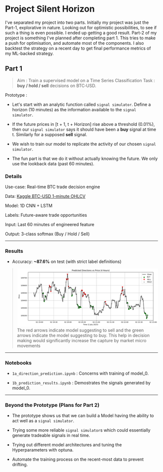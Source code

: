 # Project Silent Horizon

I've separated my project into two parts.
Initially my project was just the Part-1, explorative in nature. Looking out for optimistic possibilities, to see if such a thing is even possible. I ended up getting a good result.
Part-2 of my project is something I've planned after completing part 1. This tries to make a push for optimisation, and automate most of the components. I also backtest the strategy on a recent day to get final performance metrics of my ML-backed strategy.

## Part 1

> Aim : Train a supervised model on a Time Series Classification Task : **buy / hold / sell** decisions on BTC‑USD.

Prototype :

- Let's start with an analytic function called `signal simulator`. Define a horizon (10 minutes) as the information available to the `signal simulator`. 

- If the future prices in [t + 1, t + Horizon] rise above a threshold (0.01%), then our `signal simulator` says it should have been a **buy** signal at time t. Similarly for a supposed **sell** signal.

- We wish to train our model to replicate the activity of our chosen `signal simulator`.

- The fun part is that we do it without actually knowing the future. We only use the lookback data (past 60 minutes).

### Details 

Use-case: Real-time BTC trade decision engine  

Data: [Kaggle BTC-USD 1-minute OHLCV](https://www.kaggle.com/datasets)

Model: 1D CNN + LSTM  

Labels: Future-aware trade opportunities

Input: Last 60 minutes of engineered feature  

Output: 3-class softmax (Buy / Hold / Sell)  

---

### Results

- Accuracy: **~87.6%** on test (with strict label definitions)

> ![Performance Plot](output_0.png)
> The red arrows indicate model suggesting to sell and the green arrows indicate the model suggesting to buy.
> This help in decision making would significantly increase the capture by market micro movements

---

### Notebooks

- `1a_direction_prediction.ipynb` : Concerns with training of model_0.

- `1b_prediction_results.ipynb` : Demostrates the signals generated by model_0.

---

### Beyond the Prototype (Plans for Part 2)

- The prototype shows us that we can build a Model having the ability to act well as a `signal simulator`.  

- Trying some more reliable `signal simulator`s which could essentially generate tradeable signals in real time.

- Trying out different model architectures and tuning the Hyperparameters with optuna.

- Automate the training process on the recent-most data to prevent drifting.